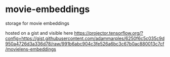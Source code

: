 # movie-embeddings
storage for movie embeddings

hosted on a gist and visible here https://projector.tensorflow.org/?config=https://gist.githubusercontent.com/adammarples/6250f6c5c035c9d950a4726d3a336d78/raw/991b6abc904c3fe526a6bc3c67b0ac880013c7cf/movielens-embeddings
